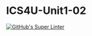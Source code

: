 # ICS4U-Unit1-02

[![GitHub's Super Linter](https://github.com/darienrh/ICS4U-Unit1-02/workflows/GitHub's%20Super%20Linter/badge.svg)](https://github.com/darienrh/ICS4U-Unit1-02/actions)
